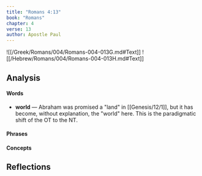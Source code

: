 ```yaml
---
title: "Romans 4:13"
book: "Romans"
chapter: 4
verse: 13
author: Apostle Paul
---
```

![[/Greek/Romans/004/Romans-004-013G.md#Text]]
![[/Hebrew/Romans/004/Romans-004-013H.md#Text]]

## Analysis

#### Words
- **world** — Abraham was promised a "land" in [[Genesis/12/1]], but it has become, without explanation, the "world" here.  This is the paradigmatic shift of the OT to the NT.

#### Phrases

#### Concepts

## Reflections
